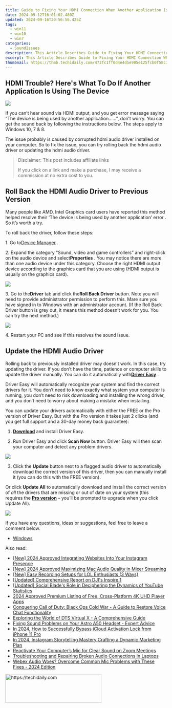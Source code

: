 ```yaml
---
title: Guide to Fixing Your HDMI Connection When Another Application Is Using the Device
date: 2024-09-12T16:01:02.480Z
updated: 2024-09-16T20:56:56.425Z
tags:
  - win11
  - win10
  - win7
categories:
  - SoundIssues
description: This Article Describes Guide to Fixing Your HDMI Connection When Another Application Is Using the Device
excerpt: This Article Describes Guide to Fixing Your HDMI Connection When Another Application Is Using the Device
thumbnail: https://thmb.techidaily.com/473fc1ff0d4e4d5e905e125fcb0f58c3c26b7a5f7017365a21e0c4d6f492b770.jpg
---
```


## HDMI Trouble? Here's What To Do If Another Application Is Using The Device

![](https://images.drivereasy.com/wp-content/uploads/2019/12/the-device-is-being-used-by-another-application.jpg)

 If you can’t hear sound via HDMI output, and you get error message saying “The device is being used by another application……”, don’t worry. You can get the sound back by following the instructions below. The steps apply to Windows 10, 7 & 8.

 The issue probably is caused by corrupted hdmi audio driver installed on your computer. So to fix the issue, you can try rolling back the hdmi audio driver or updating the hdmi audio driver.

>  Disclaimer: This post includes affiliate links
>
>  If you click on a link and make a purchase, I may receive a commission at no extra cost to you.
>

## **Roll Back the HDMI Audio Driver to Previous Version**

 Many people like AMD, Intel Graphics card users have reported this method helped resolve their ‘The device is being used by another application’ error . So it’s worth a try.

To roll back the driver, follow these steps:

 1\. Go to[Device Manager](https://tools.techidaily.com/drivereasy/download/) .

 2\. Expand the category “Sound, video and game controllers” and right-click on the audio device and select**Properties** . You may notice there are more than one audio device under this category. Choose the right HDMI output device according to the graphics card that you are using (HDMI output is usually on the graphics card).

![](https://images.drivereasy.com/wp-content/uploads/2016/12/img_5861ec5e6b1f5.png)

 3\. Go to the**Driver** tab and click the**Roll Back Driver** button. Note you will need to provide administrator permission to perform this. Mare sure you have signed in to Windows with an administrator account. (If the Roll Back Driver button is grey out, it means this method doesn’t work for you. You can try the next method.)

![](https://images.drivereasy.com/wp-content/uploads/2016/12/img_5861ef6da41f3.png)

4\. Restart your PC and see if this resolves the sound issue.

## **Update the HDMI Audio Driver**

 Rolling back to previously installed driver may doesn’t work. In this case, try updating the driver. If you don’t have the time, patience or computer skills to update the driver manually. You can do it automatically with[**Driver Easy**](https://tools.techidaily.com/drivereasy/download/) .

 Driver Easy will automatically recognize your system and find the correct drivers for it. You don’t need to know exactly what system your computer is running, you don’t need to risk downloading and installing the wrong driver, and you don’t need to worry about making a mistake when installing.

 You can update your drivers automatically with either the FREE or the Pro version of Driver Easy. But with the Pro version it takes just 2 clicks (and you get full support and a 30-day money back guarantee):

 1) **[Download](https://tools.techidaily.com/drivereasy/download/)**  and install Driver Easy.

 2) Run Driver Easy and click **Scan Now** button. Driver Easy will then scan your computer and detect any problem drivers.

![](https://images.drivereasy.com/wp-content/uploads/2019/12/update-drivers-drivereasy-en-5.jpg)

 3) Click the **Update** button next to a flagged audio driver to automatically download the correct version of this driver, then you can manually install it (you can do this with the FREE version).

 Or click **Update All**  to automatically download and install the correct version of _all_ the drivers that are missing or out of date on your system (this requires the [**Pro version**](https://tools.techidaily.com/drivereasy/download/) – you’ll be prompted to upgrade when you click Update All).

![](https://images.drivereasy.com/wp-content/uploads/2019/12/update-all-drivers-drivereasy-en-4.jpg)

 If you have any questions, ideas or suggestions, feel free to leave a comment below.

* [Windows](https://tools.techidaily.com/drivereasy/download/)

<ins class="adsbygoogle"
     style="display:block"
     data-ad-format="autorelaxed"
     data-ad-client="ca-pub-7571918770474297"
     data-ad-slot="1223367746"></ins>

<ins class="adsbygoogle"
     style="display:block"
     data-ad-client="ca-pub-7571918770474297"
     data-ad-slot="8358498916"
     data-ad-format="auto"
     data-full-width-responsive="true"></ins>

<span class="atpl-alsoreadstyle">Also read:</span>
<div><ul>
<li><a href="https://instagram-clips.techidaily.com/new-2024-approved-integrating-websites-into-your-instagram-presence/"><u>[New] 2024 Approved Integrating Websites Into Your Instagram Presence</u></a></li>
<li><a href="https://fox-boxes.techidaily.com/new-2024-approved-maximizing-mac-audio-quality-in-mixer-streaming/"><u>[New] 2024 Approved Maximizing Mac Audio Quality in Mixer Streaming</u></a></li>
<li><a href="https://on-screen-recording.techidaily.com/new-easy-recording-setups-for-lol-enthusiasts-3-ways/"><u>[New] Easy Recording Setups for LOL Enthusiasts (3 Ways)</u></a></li>
<li><a href="https://fox-cloud.techidaily.com/updated-comprehensive-report-on-djis-inspire-1/"><u>[Updated] Comprehensive Report on DJI's Inspire 1</u></a></li>
<li><a href="https://youtube-data.techidaily.com/ed-social-blades-role-in-deciphering-the-dynamics-of-youtube-statistics/"><u>[Updated] Social Blade's Role in Deciphering the Dynamics of YouTube Statistics</u></a></li>
<li><a href="https://extra-support.techidaily.com/2024-approved-premium-listing-of-free-cross-platform-4k-uhd-player-apps/"><u>2024 Approved Premium Listing of Free, Cross-Platform 4K UHD Player Apps</u></a></li>
<li><a href="https://sound-issues.techidaily.com/conquering-call-of-duty-black-ops-cold-war-a-guide-to-restore-voice-chat-functionality/"><u>Conquering Call of Duty: Black Ops Cold War - A Guide to Restore Voice Chat Functionality</u></a></li>
<li><a href="https://tech-renaissance.techidaily.com/exploring-the-world-of-dts-virtual-x-a-comprehensive-guide/"><u>Exploring the World of DTS Virtual X - A Comprehensive Guide</u></a></li>
<li><a href="https://sound-issues.techidaily.com/fixing-sound-problems-on-your-astro-a50-headset-expert-advice/"><u>Fixing Sound Problems on Your Astro A50 Headset - Expert Advice</u></a></li>
<li><a href="https://activate-lock.techidaily.com/in-2024-how-to-successfully-bypass-icloud-activation-lock-from-iphone-11-pro-by-drfone-ios/"><u>In 2024, How to Successfully Bypass iCloud Activation Lock from iPhone 11 Pro</u></a></li>
<li><a href="https://instagram-videos.techidaily.com/in-2024-instagram-storytelling-mastery-crafting-a-dynamic-marketing-plan/"><u>In 2024, Instagram Storytelling Mastery Crafting a Dynamic Marketing Plan</u></a></li>
<li><a href="https://sound-issues.techidaily.com/reactivate-your-computers-mic-for-clear-sound-on-zoom-meetings/"><u>Reactivate Your Computer’s Mic for Clear Sound on Zoom Meetings</u></a></li>
<li><a href="https://sound-issues.techidaily.com/troubleshooting-and-repairing-broken-audio-connections-in-laptops/"><u>Troubleshooting and Repairing Broken Audio Connections in Laptops</u></a></li>
<li><a href="https://sound-issues.techidaily.com/webex-audio-woes-overcome-common-mic-problems-with-these-fixes-2024-edition/"><u>Webex Audio Woes? Overcome Common Mic Problems with These Fixes - 2024 Edition</u></a></li>
</ul></div>

<!-- affiliate ads begin -->
<a href="https://aligracehair.sjv.io/c/5597632/2135399/19272" target="_top" id="2135399">
  <img src="//a.impactradius-go.com/display-ad/19272-2135399" border="0" alt="https://techidaily.com" width="300" height="90"/>
</a>
<img height="0" width="0" src="https://aligracehair.sjv.io/i/5597632/2135399/19272" style="position:absolute;visibility:hidden;" border="0" />
<!-- affiliate ads end -->


